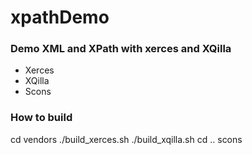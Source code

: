 # xpathDemo

### Demo XML and XPath with xerces and XQilla
- Xerces 
- XQilla
- Scons


### How to build
cd vendors
./build_xerces.sh
./build_xqilla.sh
cd ..
scons
